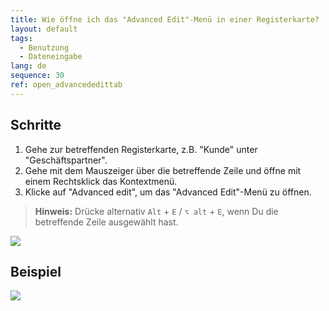 ```yaml
---
title: Wie öffne ich das "Advanced Edit"-Menü in einer Registerkarte?
layout: default
tags:
  - Benutzung
  - Dateneingabe
lang: de
sequence: 30
ref: open_advancededittab
---
```


## Schritte
1. Gehe zur betreffenden Registerkarte, z.B. "Kunde" unter "Geschäftspartner".
1. Gehe mit dem Mauszeiger über die betreffende Zeile und öffne mit einem Rechtsklick das Kontextmenü.
1. Klicke auf "Advanced edit", um das "Advanced Edit"-Menü zu öffnen.
 >**Hinweis:** Drücke alternativ `Alt` + `E` / `⌥ alt` + `E`, wenn Du die betreffende Zeile ausgewählt hast.

 ![](assets/AdvancedEdit_KontextMenü.png)

## Beispiel
![](assets/AdvancedEditTab_Öffnen.gif)

